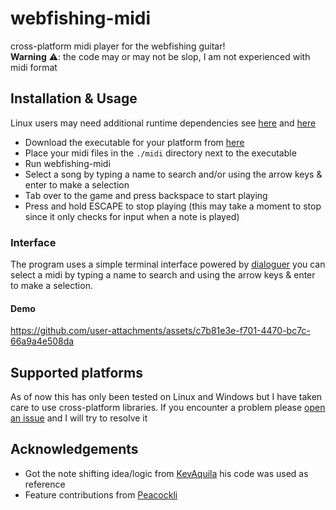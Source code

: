 # webfishing-midi
cross-platform midi player for the webfishing guitar!\
**Warning** ⚠️: the code may or may not be slop, I am not experienced with midi format

## Installation & Usage
Linux users may need additional runtime dependencies see [here](https://github.com/enigo-rs/enigo?tab=readme-ov-file#runtime-dependencies) and [here](https://github.com/nashaofu/xcap/?tab=readme-ov-file#linux-system-requirements)
- Download the executable for your platform from [here](https://github.com/yobson1/webfishing-midi/releases)
- Place your midi files in the `./midi` directory next to the executable
- Run webfishing-midi
- Select a song by typing a name to search and/or using the arrow keys & enter to make a selection
- Tab over to the game and press backspace to start playing
- Press and hold ESCAPE to stop playing (this may take a moment to stop since it only checks for input when a note is played)

### Interface
The program uses a simple terminal interface powered by [dialoguer](https://github.com/console-rs/dialoguer) you can select a midi by typing a name to search and using the arrow keys & enter to make a selection.

#### Demo
https://github.com/user-attachments/assets/c7b81e3e-f701-4470-bc7c-66a9a4e508da

## Supported platforms
As of now this has only been tested on Linux and Windows but I have taken care to use cross-platform libraries. If you encounter a problem please [open an issue](https://github.com/yobson1/webfishing-midi/issues) and I will try to resolve it

## Acknowledgements
- Got the note shifting idea/logic from [KevAquila](https://github.com/KevAquila/WEBFISHING-Guitar-Player) his code was used as reference
- Feature contributions from [Peacockli](https://github.com/Peacockli/webfishing-midi)
